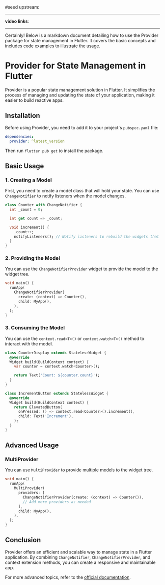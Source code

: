 #seed 
upstream:

---

**video links**: 

---


Certainly! Below is a markdown document detailing how to use the Provider package for state management in Flutter. It covers the basic concepts and includes code examples to illustrate the usage.

# Provider for State Management in Flutter

Provider is a popular state management solution in Flutter. It simplifies the process of managing and updating the state of your application, making it easier to build reactive apps.

## Installation

Before using Provider, you need to add it to your project's `pubspec.yaml` file:

```yaml
dependencies:
  provider: ^latest_version
```

Then run `flutter pub get` to install the package.

## Basic Usage

### 1. Creating a Model

First, you need to create a model class that will hold your state. You can use `ChangeNotifier` to notify listeners when the model changes.

```dart
class Counter with ChangeNotifier {
  int _count = 0;

  int get count => _count;

  void increment() {
    _count++;
    notifyListeners(); // Notify listeners to rebuild the widgets that depend on this model
  }
}
```

### 2. Providing the Model

You can use the `ChangeNotifierProvider` widget to provide the model to the widget tree.

```dart
void main() {
  runApp(
    ChangeNotifierProvider(
      create: (context) => Counter(),
      child: MyApp(),
    ),
  );
}
```

### 3. Consuming the Model

You can use the `context.read<T>()` or `context.watch<T>()` method to interact with the model.

```dart
class CounterDisplay extends StatelessWidget {
  @override
  Widget build(BuildContext context) {
    var counter = context.watch<Counter>();

    return Text('Count: ${counter.count}');
  }
}

class IncrementButton extends StatelessWidget {
  @override
  Widget build(BuildContext context) {
    return ElevatedButton(
      onPressed: () => context.read<Counter>().increment(),
      child: Text('Increment'),
    );
  }
}
```

## Advanced Usage

### MultiProvider

You can use `MultiProvider` to provide multiple models to the widget tree.

```dart
void main() {
  runApp(
    MultiProvider(
      providers: [
        ChangeNotifierProvider(create: (context) => Counter()),
        // Add more providers as needed
      ],
      child: MyApp(),
    ),
  );
}
```

## Conclusion

Provider offers an efficient and scalable way to manage state in a Flutter application. By combining `ChangeNotifier`, `ChangeNotifierProvider`, and context extension methods, you can create a responsive and maintainable app.

For more advanced topics, refer to the [official documentation](https://pub.dev/packages/provider).
